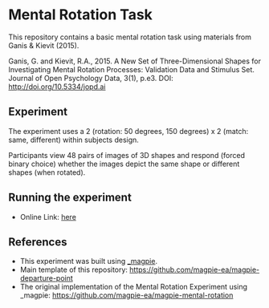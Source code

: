 # Mental Rotation Task

This repository contains a basic mental rotation task using materials from Ganis & Kievit (2015).

Ganis, G. and Kievit, R.A., 2015. A New Set of Three-Dimensional Shapes for Investigating Mental Rotation Processes: Validation Data and Stimulus Set. Journal of Open Psychology Data, 3(1), p.e3. DOI: http://doi.org/10.5334/jopd.ai

## Experiment

The experiment uses a 2 (rotation: 50 degrees, 150 degrees) x 2 (match: same, different) within subjects design.

Participants view 48 pairs of images of 3D shapes and respond (forced binary choice) whether the images depict the same shape or different shapes (when rotated).


## Running the experiment

- Online Link: [here](https://mental-rotation-experiment.netlify.app)

## References
- This experiment was built using [\_magpie](https://magpie-ea.github.io/magpie-site/index.html).
- Main template of this repository: https://github.com/magpie-ea/magpie-departure-point
- The original implementation of the Mental Rotation Experiment using _magpie: https://github.com/magpie-ea/magpie-mental-rotation

